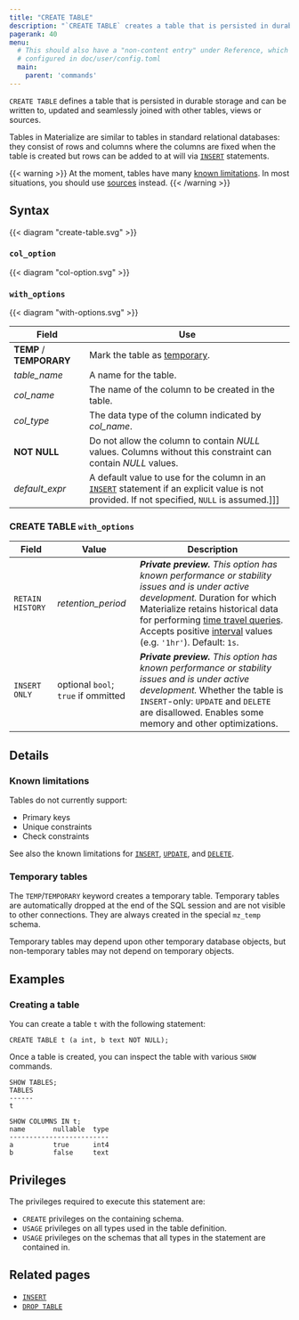```yaml
---
title: "CREATE TABLE"
description: "`CREATE TABLE` creates a table that is persisted in durable storage."
pagerank: 40
menu:
  # This should also have a "non-content entry" under Reference, which is
  # configured in doc/user/config.toml
  main:
    parent: 'commands'
---
```


`CREATE TABLE` defines a table that is persisted in durable storage and can be
written to, updated and seamlessly joined with other tables, views or sources.

Tables in Materialize are similar to tables in standard relational databases:
they consist of rows and columns where the columns are fixed when the table is
created but rows can be added to at will via [`INSERT`](../insert) statements.

{{< warning >}}
At the moment, tables have many [known limitations](#known-limitations). In most
situations, you should use [sources](/sql/create-source) instead.
{{< /warning >}}

[//]: # "TODO(morsapaes) Bring back When to use a table? once there's more
clarity around best practices."

## Syntax

{{< diagram "create-table.svg" >}}

### `col_option`

{{< diagram "col-option.svg" >}}

### `with_options`

{{< diagram "with-options.svg" >}}

Field | Use
------|-----
**TEMP** / **TEMPORARY** | Mark the table as [temporary](#temporary-tables).
_table&lowbar;name_ | A name for the table.
_col&lowbar;name_ | The name of the column to be created in the table.
_col&lowbar;type_ | The data type of the column indicated by _col&lowbar;name_.
**NOT NULL** | Do not allow the column to contain _NULL_ values. Columns without this constraint can contain _NULL_ values.
*default_expr* | A default value to use for the column in an [`INSERT`](/sql/insert) statement if an explicit value is not provided. If not specified, `NULL` is assumed.]]]

### **CREATE TABLE** `with_options`

Field | Value | Description
-|-|-
`RETAIN HISTORY` | _retention_period_ | ***Private preview.** This option has known performance or stability issues and is under active development.* Duration for which Materialize retains historical data for performing [time travel queries](/transform-data/patterns/time-travel-queries). Accepts positive [interval](/sql/types/interval/) values (e.g. `'1hr'`). Default: `1s`.
`INSERT ONLY` | optional `bool`; `true` if ommitted | ***Private preview.** This option has known performance or stability issues and is under active development.* Whether the table is `INSERT`-only: `UPDATE` and `DELETE` are disallowed. Enables some memory and other optimizations.

## Details

### Known limitations

Tables do not currently support:

- Primary keys
- Unique constraints
- Check constraints

See also the known limitations for [`INSERT`](../insert#known-limitations),
[`UPDATE`](../update#known-limitations), and [`DELETE`](../delete#known-limitations).

### Temporary tables

The `TEMP`/`TEMPORARY` keyword creates a temporary table. Temporary tables are
automatically dropped at the end of the SQL session and are not visible to other
connections. They are always created in the special `mz_temp` schema.

Temporary tables may depend upon other temporary database objects, but non-temporary
tables may not depend on temporary objects.

## Examples

### Creating a table

You can create a table `t` with the following statement:

```mzsql
CREATE TABLE t (a int, b text NOT NULL);
```

Once a table is created, you can inspect the table with various `SHOW` commands.

```mzsql
SHOW TABLES;
TABLES
------
t

SHOW COLUMNS IN t;
name       nullable  type
-------------------------
a          true      int4
b          false     text
```

## Privileges

The privileges required to execute this statement are:

- `CREATE` privileges on the containing schema.
- `USAGE` privileges on all types used in the table definition.
- `USAGE` privileges on the schemas that all types in the statement are contained in.

## Related pages

- [`INSERT`](../insert)
- [`DROP TABLE`](../drop-table)
